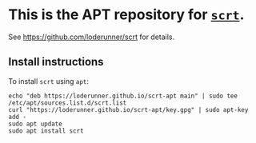# This is the APT repository for [`scrt`](https://github.com/loderunner/scrt).

See https://github.com/loderunner/scrt for details.

## Install instructions

To install `scrt` using `apt`:

```shell
echo "deb https://loderunner.github.io/scrt-apt main" | sudo tee /etc/apt/sources.list.d/scrt.list
curl "https://loderunner.github.io/scrt-apt/key.gpg" | sudo apt-key add -
sudo apt update
sudo apt install scrt
```
